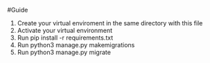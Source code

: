 #Guide

1. Create your virtual enviroment in the same directory with this file
2. Activate your virtual environment
3. Run pip install -r requirements.txt
4. Run python3 manage.py makemigrations
5. Run python3 manage.py migrate